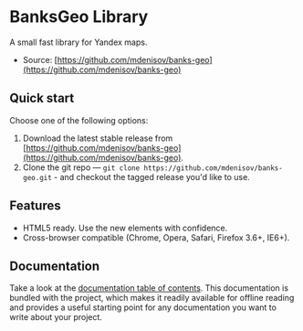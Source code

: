 # BanksGeo Library

A small fast library for Yandex maps.

* Source: [https://github.com/mdenisov/banks-geo](https://github.com/mdenisov/banks-geo)

## Quick start

Choose one of the following options:

1. Download the latest stable release from
   [https://github.com/mdenisov/banks-geo](https://github.com/mdenisov/banks-geo).
2. Clone the git repo — `git clone
   https://github.com/mdenisov/banks-geo.git` - and checkout the tagged
   release you'd like to use.


## Features

* HTML5 ready. Use the new elements with confidence.
* Cross-browser compatible (Chrome, Opera, Safari, Firefox 3.6+, IE6+).
 
## Documentation

Take a look at the [documentation table of contents](doc/TOC.md). This
documentation is bundled with the project, which makes it readily available for
offline reading and provides a useful starting point for any documentation you
want to write about your project.
